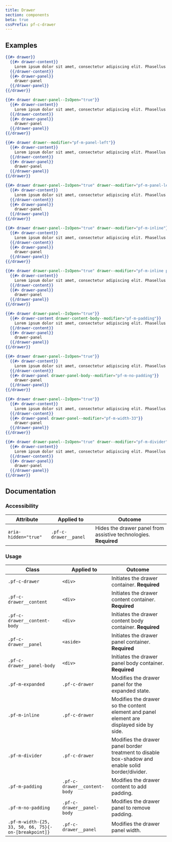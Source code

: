 ```yaml
---
title: Drawer
section: components
beta: true
cssPrefix: pf-c-drawer
---
```


## Examples

```hbs title=Closed-panel-on-right-(default)
{{#> drawer}}
  {{#> drawer-content}}
    Lorem ipsum dolor sit amet, consectetur adipiscing elit. Phasellus pretium est a porttitor vehicula. Quisque vel commodo urna. Morbi mattis rutrum ante, id vehicula ex accumsan ut. Morbi viverra, eros vel porttitor facilisis, eros purus aliquet erat, nec lobortis felis elit pulvinar sem. Vivamus vulputate, risus eget commodo eleifend, eros nibh porta quam, vitae lacinia leo libero at magna. Maecenas aliquam sagittis orci, et posuere nisi ultrices sit amet. Aliquam ex odio, malesuada sed posuere quis, pellentesque at mauris. Phasellus venenatis massa ex, eget pulvinar libero auctor pretium. Aliquam erat volutpat. Duis euismod justo in quam ullamcorper, in commodo massa vulputate.
  {{/drawer-content}}
  {{#> drawer-panel}}
    drawer-panel
  {{/drawer-panel}}
{{/drawer}}
```

```hbs title=Expanded-panel-on-right
{{#> drawer drawer-panel--IsOpen="true"}}
  {{#> drawer-content}}
    Lorem ipsum dolor sit amet, consectetur adipiscing elit. Phasellus pretium est a porttitor vehicula. Quisque vel commodo urna. Morbi mattis rutrum ante, id vehicula ex accumsan ut. Morbi viverra, eros vel porttitor facilisis, eros purus aliquet erat, nec lobortis felis elit pulvinar sem. Vivamus vulputate, risus eget commodo eleifend, eros nibh porta quam, vitae lacinia leo libero at magna. Maecenas aliquam sagittis orci, et posuere nisi ultrices sit amet. Aliquam ex odio, malesuada sed posuere quis, pellentesque at mauris. Phasellus venenatis massa ex, eget pulvinar libero auctor pretium. Aliquam erat volutpat. Duis euismod justo in quam ullamcorper, in commodo massa vulputate.
  {{/drawer-content}}
  {{#> drawer-panel}}
    drawer-panel
  {{/drawer-panel}}
{{/drawer}}
```

```hbs title=Panel-on-left
{{#> drawer drawer--modifier="pf-m-panel-left"}}
  {{#> drawer-content}}
    Lorem ipsum dolor sit amet, consectetur adipiscing elit. Phasellus pretium est a porttitor vehicula. Quisque vel commodo urna. Morbi mattis rutrum ante, id vehicula ex accumsan ut. Morbi viverra, eros vel porttitor facilisis, eros purus aliquet erat, nec lobortis felis elit pulvinar sem. Vivamus vulputate, risus eget commodo eleifend, eros nibh porta quam, vitae lacinia leo libero at magna. Maecenas aliquam sagittis orci, et posuere nisi ultrices sit amet. Aliquam ex odio, malesuada sed posuere quis, pellentesque at mauris. Phasellus venenatis massa ex, eget pulvinar libero auctor pretium. Aliquam erat volutpat. Duis euismod justo in quam ullamcorper, in commodo massa vulputate.
  {{/drawer-content}}
  {{#> drawer-panel}}
    drawer-panel
  {{/drawer-panel}}
{{/drawer}}
```

```hbs title=Expanded-panel-on-left
{{#> drawer drawer-panel--IsOpen="true" drawer--modifier="pf-m-panel-left"}}
  {{#> drawer-content}}
    Lorem ipsum dolor sit amet, consectetur adipiscing elit. Phasellus pretium est a porttitor vehicula. Quisque vel commodo urna. Morbi mattis rutrum ante, id vehicula ex accumsan ut. Morbi viverra, eros vel porttitor facilisis, eros purus aliquet erat, nec lobortis felis elit pulvinar sem. Vivamus vulputate, risus eget commodo eleifend, eros nibh porta quam, vitae lacinia leo libero at magna. Maecenas aliquam sagittis orci, et posuere nisi ultrices sit amet. Aliquam ex odio, malesuada sed posuere quis, pellentesque at mauris. Phasellus venenatis massa ex, eget pulvinar libero auctor pretium. Aliquam erat volutpat. Duis euismod justo in quam ullamcorper, in commodo massa vulputate.
  {{/drawer-content}}
  {{#> drawer-panel}}
    drawer-panel
  {{/drawer-panel}}
{{/drawer}}
```

```hbs title=Expanded-inline-panel-on-right
{{#> drawer drawer-panel--IsOpen="true" drawer--modifier="pf-m-inline"}}
  {{#> drawer-content}}
    Lorem ipsum dolor sit amet, consectetur adipiscing elit. Phasellus pretium est a porttitor vehicula. Quisque vel commodo urna. Morbi mattis rutrum ante, id vehicula ex accumsan ut. Morbi viverra, eros vel porttitor facilisis, eros purus aliquet erat, nec lobortis felis elit pulvinar sem. Vivamus vulputate, risus eget commodo eleifend, eros nibh porta quam, vitae lacinia leo libero at magna. Maecenas aliquam sagittis orci, et posuere nisi ultrices sit amet. Aliquam ex odio, malesuada sed posuere quis, pellentesque at mauris. Phasellus venenatis massa ex, eget pulvinar libero auctor pretium. Aliquam erat volutpat. Duis euismod justo in quam ullamcorper, in commodo massa vulputate.
  {{/drawer-content}}
  {{#> drawer-panel}}
    drawer-panel
  {{/drawer-panel}}
{{/drawer}}
```

```hbs title=Expanded-inline-panel-on-left
{{#> drawer drawer-panel--IsOpen="true" drawer--modifier="pf-m-inline pf-m-panel-left"}}
  {{#> drawer-content}}
    Lorem ipsum dolor sit amet, consectetur adipiscing elit. Phasellus pretium est a porttitor vehicula. Quisque vel commodo urna. Morbi mattis rutrum ante, id vehicula ex accumsan ut. Morbi viverra, eros vel porttitor facilisis, eros purus aliquet erat, nec lobortis felis elit pulvinar sem. Vivamus vulputate, risus eget commodo eleifend, eros nibh porta quam, vitae lacinia leo libero at magna. Maecenas aliquam sagittis orci, et posuere nisi ultrices sit amet. Aliquam ex odio, malesuada sed posuere quis, pellentesque at mauris. Phasellus venenatis massa ex, eget pulvinar libero auctor pretium. Aliquam erat volutpat. Duis euismod justo in quam ullamcorper, in commodo massa vulputate.
  {{/drawer-content}}
  {{#> drawer-panel}}
    drawer-panel
  {{/drawer-panel}}
{{/drawer}}
```

```hbs title=Modified-content-padding
{{#> drawer drawer-panel--IsOpen="true"}}
  {{#> drawer-content drawer-content-body--modifier="pf-m-padding"}}
    Lorem ipsum dolor sit amet, consectetur adipiscing elit. Phasellus pretium est a porttitor vehicula. Quisque vel commodo urna. Morbi mattis rutrum ante, id vehicula ex accumsan ut. Morbi viverra, eros vel porttitor facilisis, eros purus aliquet erat, nec lobortis felis elit pulvinar sem. Vivamus vulputate, risus eget commodo eleifend, eros nibh porta quam, vitae lacinia leo libero at magna. Maecenas aliquam sagittis orci, et posuere nisi ultrices sit amet. Aliquam ex odio, malesuada sed posuere quis, pellentesque at mauris. Phasellus venenatis massa ex, eget pulvinar libero auctor pretium. Aliquam erat volutpat. Duis euismod justo in quam ullamcorper, in commodo massa vulputate.
  {{/drawer-content}}
  {{#> drawer-panel}}
    drawer-panel
  {{/drawer-panel}}
{{/drawer}}
```

```hbs title=Modified-panel-padding
{{#> drawer drawer-panel--IsOpen="true"}}
  {{#> drawer-content}}
    Lorem ipsum dolor sit amet, consectetur adipiscing elit. Phasellus pretium est a porttitor vehicula. Quisque vel commodo urna. Morbi mattis rutrum ante, id vehicula ex accumsan ut. Morbi viverra, eros vel porttitor facilisis, eros purus aliquet erat, nec lobortis felis elit pulvinar sem. Vivamus vulputate, risus eget commodo eleifend, eros nibh porta quam, vitae lacinia leo libero at magna. Maecenas aliquam sagittis orci, et posuere nisi ultrices sit amet. Aliquam ex odio, malesuada sed posuere quis, pellentesque at mauris. Phasellus venenatis massa ex, eget pulvinar libero auctor pretium. Aliquam erat volutpat. Duis euismod justo in quam ullamcorper, in commodo massa vulputate.
  {{/drawer-content}}
  {{#> drawer-panel drawer-panel-body--modifier="pf-m-no-padding"}}
    drawer-panel
  {{/drawer-panel}}
{{/drawer}}
```

```hbs title=Modified-panel-width
{{#> drawer drawer-panel--IsOpen="true"}}
  {{#> drawer-content}}
    Lorem ipsum dolor sit amet, consectetur adipiscing elit. Phasellus pretium est a porttitor vehicula. Quisque vel commodo urna. Morbi mattis rutrum ante, id vehicula ex accumsan ut. Morbi viverra, eros vel porttitor facilisis, eros purus aliquet erat, nec lobortis felis elit pulvinar sem. Vivamus vulputate, risus eget commodo eleifend, eros nibh porta quam, vitae lacinia leo libero at magna. Maecenas aliquam sagittis orci, et posuere nisi ultrices sit amet. Aliquam ex odio, malesuada sed posuere quis, pellentesque at mauris. Phasellus venenatis massa ex, eget pulvinar libero auctor pretium. Aliquam erat volutpat. Duis euismod justo in quam ullamcorper, in commodo massa vulputate.
  {{/drawer-content}}
  {{#> drawer-panel drawer-panel--modifier="pf-m-width-33"}}
    drawer-panel
  {{/drawer-panel}}
{{/drawer}}
```

```hbs title=Modified-panel-border
{{#> drawer drawer-panel--IsOpen="true" drawer--modifier="pf-m-divider"}}
  {{#> drawer-content}}
    Lorem ipsum dolor sit amet, consectetur adipiscing elit. Phasellus pretium est a porttitor vehicula. Quisque vel commodo urna. Morbi mattis rutrum ante, id vehicula ex accumsan ut. Morbi viverra, eros vel porttitor facilisis, eros purus aliquet erat, nec lobortis felis elit pulvinar sem. Vivamus vulputate, risus eget commodo eleifend, eros nibh porta quam, vitae lacinia leo libero at magna. Maecenas aliquam sagittis orci, et posuere nisi ultrices sit amet. Aliquam ex odio, malesuada sed posuere quis, pellentesque at mauris. Phasellus venenatis massa ex, eget pulvinar libero auctor pretium. Aliquam erat volutpat. Duis euismod justo in quam ullamcorper, in commodo massa vulputate.
  {{/drawer-content}}
  {{#> drawer-panel}}
    drawer-panel
  {{/drawer-panel}}
{{/drawer}}
```

## Documentation

### Accessibility

| Attribute | Applied to | Outcome |
| -- | -- | -- |
| `aria-hidden="true"` | `.pf-c-drawer__panel` | Hides the drawer panel from assistive technologies. **Required** |

### Usage

| Class | Applied to | Outcome |
| -- | -- | -- |
| `.pf-c-drawer` | `<div>` | Initiates the drawer container. **Required** |
| `.pf-c-drawer__content` | `<div>` | Initiates the drawer content container. **Required** |
| `.pf-c-drawer__content-body` | `<div>` | Initiates the drawer content body container. **Required** |
| `.pf-c-drawer__panel` | `<aside>` | Initiates the drawer panel container. **Required** |
| `.pf-c-drawer__panel-body` | `<div>` | Initiates the drawer panel body container. **Required** |
| `.pf-m-expanded` | `.pf-c-drawer` | Modifies the drawer panel for the expanded state. |
| `.pf-m-inline` | `.pf-c-drawer` | Modifies the drawer so the content element and panel element are displayed side by side. |
| `.pf-m-divider` | `.pf-c-drawer` | Modifies the drawer panel border treatment to disable box-shadow and enable solid border/divider. |
| `.pf-m-padding` | `.pf-c-drawer__content-body` | Modifies the drawer content to add padding. |
| `.pf-m-no-padding` | `.pf-c-drawer__panel-body` | Modifies the drawer panel to remove padding. |
| `.pf-m-width-{25, 33, 50, 66, 75}{-on-[breakpoint]}` | `.pf-c-drawer__panel` | Modifies the drawer panel width. |
